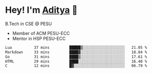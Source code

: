 
# Hey! I'm [Aditya](https://hegde.live) 🌊
B.Tech in CSE @ PESU

 - Member of ACM PESU-ECC
 - Mentor in HSP PESU-ECC

<!--
 [![Years Badge](https://badges.pufler.dev/years/bwaklog)](https://badges.pufler.dev) 
 [![Repos Badge](https://badges.pufler.dev/repos/bwaklog)](https://badges.pufler.dev)
 [![Commits Badge](https://badges.pufler.dev/commits/monthly/bwaklog)](https://badges.pufler.dev)
-->
<!--START_SECTION:waka-->

```txt
Lua          37 mins         █████▒░░░░░░░░░░░░░░░░░░░   21.05 %
Markdown     33 mins         ████▓░░░░░░░░░░░░░░░░░░░░   18.84 %
Go           31 mins         ████▒░░░░░░░░░░░░░░░░░░░░   17.61 %
HTML         29 mins         ████░░░░░░░░░░░░░░░░░░░░░   16.40 %
C            12 mins         █▓░░░░░░░░░░░░░░░░░░░░░░░   06.79 %
```

<!--END_SECTION:waka-->
